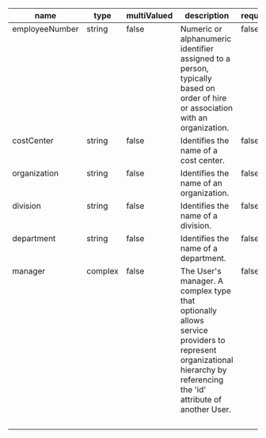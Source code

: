 <table style="border: 1px black;">
	<thead style="border: 1px black;">
		<tr>
			<th>name</th>
			<th>type</th>
			<th>multiValued</th>
			<th>description</th>
			<th>required</th>
			<th>caseExact</th>
			<th>mutability</th>
			<th>returned</th>
			<th>uniqueness</th>
		</tr>
	</thead>
	<tbody style="vertical-align: top">
		<tr>
			<td>employeeNumber</td>
			<td>string</td>
			<td>false</td>
			<td>Numeric or alphanumeric identifier assigned to a person, typically based on order of hire or association with an organization.</td>
			<td>false</td>
			<td>false</td>
			<td>readWrite</td>
			<td>default</td>
			<td>none</td>
		</tr>
		<tr>
			<td>costCenter</td>
			<td>string</td>
			<td>false</td>
			<td>Identifies the name of a cost center.</td>
			<td>false</td>
			<td>false</td>
			<td>readWrite</td>
			<td>default</td>
			<td>none</td>
		</tr>
		<tr>
			<td>organization</td>
			<td>string</td>
			<td>false</td>
			<td>Identifies the name of an organization.</td>
			<td>false</td>
			<td>false</td>
			<td>readWrite</td>
			<td>default</td>
			<td>none</td>
		</tr>
		<tr>
			<td>division</td>
			<td>string</td>
			<td>false</td>
			<td>Identifies the name of a division.</td>
			<td>false</td>
			<td>false</td>
			<td>readWrite</td>
			<td>default</td>
			<td>none</td>
		</tr>
		<tr>
			<td>department</td>
			<td>string</td>
			<td>false</td>
			<td>Identifies the name of a department.</td>
			<td>false</td>
			<td>false</td>
			<td>readWrite</td>
			<td>default</td>
			<td>none</td>
		</tr>
		<tr>
			<td>manager</td>
			<td>complex</td>
			<td>false</td>
			<td>The User's manager.  A complex type that optionally allows service providers to represent organizational hierarchy by referencing the 'id' attribute of another User.</td>
			<td>false</td>
			<td></td>
			<td>readWrite</td>
			<td>default</td>
			<td></td>
		</tr>
		<tr>
			<td></td>
			<td>&nbsp;</td>
			<td>&nbsp;</td>
			<td>&nbsp;</td>
			<td>&nbsp;</td>
			<td>&nbsp;</td>
			<td>&nbsp;</td>
			<td>&nbsp;</td>
			<td>&nbsp;</td>
		</tr>
	</tbody>
</table>
